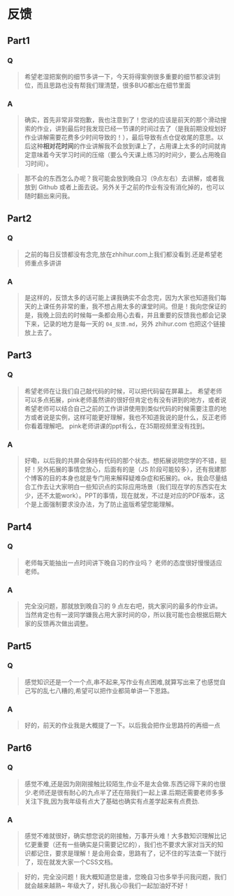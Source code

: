 # 反馈

## Part1

### Q

> 希望老湿把案例的细节多讲一下，今天将得案例很多重要的细节都没讲到位，而且思路也没有帮我们理清楚，很多BUG都出在细节里面

### A

> 确实，首先非常非常抱歉，我也注意到了！您说的应该是前天的那个滑动搜索的作业，讲到最后时我发现已经一节课的时间过去了（是我前期没规划好作业讲解需要花费多少时间导致的！），最后导致有点仓促收尾的意思。以后这种**相对花时间**的作业讲解我不会放到课上了，占用课上太多的时间就肯定意味着今天学习时间的压缩（要么今天课上练习的时间少，要么占用晚自习时间）。

>那不会的东西怎么办呢？我可能会放到晚自习（9点左右）去讲解，或者我放到 Github 或者上面去说。另外关于之前的作业有没有消化掉的，也可以随时翻出来问我。

## Part2

### Q

> 之前的每日反馈都没有念完,放在zhhihur.com上我们都没看到.还是希望老师重点多讲讲

### A

> 是这样的，反馈太多的话可能上课我确实不会念完，因为大家也知道我们每天的上课任务非常的重，我不想占用太多的课堂时间。但是！我向您保证的是，我晚上回去的时候每一条都会用心去看，并且重要的反馈我也都会记录下来，记录的地方是每一天的 `04_反馈.md`，另外 zhihur.com 也把这个链接放上去了。

## Part3

### Q

> 希望老师在让我们自己敲代码的时候，可以把代码留在屏幕上。 希望老师可以多点拓展，pink老师虽然讲的很好但肯定也有没有讲到的地方，或者说希望老师可以结合自己之前的工作讲讲使用到类似代码的时候需要注意的地方或者说是实例，这样可能更好理解，我也不知道我说的是什么，反正老师你看着理解吧。 pink老师讲课的ppt有么，在35期视频里没有找到。

### A

> 好嘞，以后我的共屏会保持有代码的那个状态。想拓展说明您学的不错，挺好！另外拓展的事情您放心，后面有的是（JS 阶段可能较多），还有我建那个博客的目的本身也就是专门用来解释疑难杂症和拓展的。ok，我会尽量结合工作去让大家明白一些知识点的实际应用场景（我们现在学的东西实在太少，还不太能work）。PPT的事情，现在就发，不过是对应的PDF版本，这个是上面强制要求没办法，为了防止盗版希望您能理解。

## Part4

### Q

> 老师每天能抽出一点时间讲下晚自习的作业吗？ 老师的态度很好慢慢适应老师。

### A

> 完全没问题，那就放到晚自习的 9 点左右吧，挑大家问的最多的作业讲。当然肯定也有一波同学嫌我占用大家时间的😟，所以我可能也会根据后期大家的反馈再次做出调整。

## Part5

### Q

> 感觉知识还是一个一个点,串不起来,写作业有点困难,就算写出来了也感觉自己写的乱七八糟的,希望可以把作业都简单讲一下思路。

### A

> 好的，前天的作业我是大概提了一下。以后我会把作业思路捋的再细一点

## Part6

### Q

> 感觉不难,还是因为刚刚接触比较陌生,作业不是太会做.东西记得下来的也很少.老师还是很有耐心的九点半了还在陪我们一起上课.后期还需要老师多多关注下我,因为我年级有点大了基础也确实有点差学起来有点费劲.

### A

> 感觉不难就很好，确实想您说的刚接触，万事开头难！大多数知识理解比记忆更重要（还有一些确实是只需要记忆的），我们也不要求大家对当天的知识都记住，要求是理解！是会用会查，思路有了，记不住的写法查一下就行了，现在就发大家一个CSS文档。

> 好的，完全没问题！我大概知道您是谁，您晚自习也多举手问我问题，我们就会越来越熟~ 年级大了，好扎我心😣我们一起加油好不好！